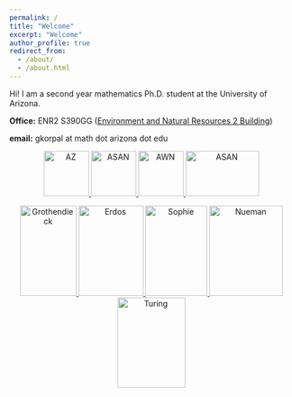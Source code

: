 ```yaml
---
permalink: /
title: "Welcome"
excerpt: "Welcome"
author_profile: true
redirect_from: 
  - /about/
  - /about.html
---
```


Hi! I am a second year mathematics Ph.D. student at the University of Arizona. 

<!---
My interests lie in arithmetic geometry, especially in the relationship between "algebraic varieties over $\mathbb{Q}$" and "geometric representations of $G_{\mathbb{Q}}$," as shown in this diagram from Mark Kisin's article ["What is a Galois Representation?"](https://www.ams.org/notices/200706/tx070600718p.pdf): 
| ![kisin.png](https://gkorpal.github.io/images/kisin.png) | 
|:--:| 
| Here the dashed arrows indicate a conjecture, while the dotted ones indicate partial progres, like the [Serre's conjecture](https://www.math.arizona.edu/~cais/Papers/Expos/Serre05.pdf) proved by Khare and Wintenberger (2008) for the "Wiles, Taylor ..." arrow and [Deligne's reduction](https://mathoverflow.net/a/20259/) of the Ramanujan conjecture to the Weil conjectures using the [Eichler-Shimura theory](https://mathoverflow.net/a/20950/) (1971) for the "Shimura varieties" arrow. Note that, the Langlands program predicts that any algebraic variety over $\mathbb{Q}$ corresponds to an algebraic automorphic form via their L-functions. *An annotated version of this diagram is available at the [LMFDB universe webpage](https://www.lmfdb.org/universe).*|
--->

**Office:** ENR2 S390GG ([Environment and Natural Resources 2 Building](https://enr2tour.arizona.edu/))

<!--- **Office Hours:**  On Sundays from 2:00 pm to 3:00 pm, on Tuesdays and Thursdays from 4:00 pm to 5:00 pm --->

**email:** gkorpal at math dot arizona dot edu

<p>
<center>
  <a href="https://drc.arizona.edu/">
     <img alt="AZ" src="https://gkorpal.github.io/images/ua.png"
       width="80" height="80" class="center">
  </a>
  <a href="https://autismacceptance.com/">
     <img alt="ASAN" src="https://gkorpal.github.io/images/ASAN_icon.jpg"
       width="80" height="80" class="center">
  </a>
  <a href="https://awnnetwork.org/">
     <img alt="AWN" src="https://gkorpal.github.io/images/awnlogo-256.png"
       width="80" height="80" class="center">
  </a>
  <a href="https://en.wikipedia.org/wiki/Portal:LGBT">
     <img alt="ASAN" src="https://gkorpal.github.io/images/pride.png"
       width="130" height="80" class="center">
  </a>
 </center>
 </p>
 
<p>
<center> 
  <a href="http://www.grothendieckcircle.org/">
     <img alt="Grothendieck" src="https://gkorpal.github.io/images/heidelberg-laureate-forum_Grothendieck.jpg"
       width="100" height="160" class="center">
  </a>
  <a href="https://mathshistory.st-andrews.ac.uk/Biographies/Erdos/">
     <img alt="Erdos" src="https://gkorpal.github.io/images/erdos.jpeg"
       width="115" height="160" class="center">
  </a>
  <a href="https://people.math.rochester.edu/faculty/doug/UGpages/sophie.html">
     <img alt="Sophie" src="https://gkorpal.github.io/images/sophie.png"
       width="110" height="160" class="center">
  </a>
  <a href="https://www.ias.edu/von-neumann">
     <img alt="Nueman" src="https://gkorpal.github.io/images/neuman.jpg"
       width="130" height="160" class="center">
  </a>
  <a href="https://www.turing.org.uk/">
     <img alt="Turing" src="https://gkorpal.github.io/images/turing.jpg"
       width="120" height="160" class="center">
  </a>
 </center>
</p>
